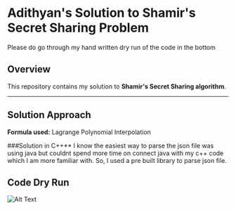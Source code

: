 # **Adithyan's Solution to Shamir's Secret Sharing Problem**

Please do go through my hand written dry run of the code in the bottom 
## **Overview**
This repository contains my solution to **Shamir's Secret Sharing algorithm**.

---

## **Solution Approach**


**Formula used:**
Lagrange Polynomial Interpolation


###Solution in C++**
I know the easiest way to parse the json file was using java but couldnt spend more time on connect java with my c++ code which I am more familiar with. So, I used a pre built library to parse json file. 



## **Code Dry Run**

![Alt Text](images/shamir_algorithm.png)

